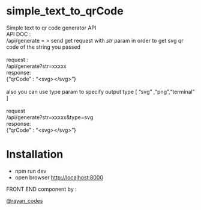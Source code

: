 <h1 class="code-line" data-line-start=0 data-line-end=1 ><a id="simple_text_to_qrCode_0"></a>simple_text_to_qrCode</h1>
<p class="has-line-data" data-line-start="1" data-line-end="14">Simple text to qr code generator API<br>
API DOC :<br>
/api/generate = &gt; send get request with <em>str</em> param in order to get svg qr code of the string you passed<br><br>
request :<br>
/api/generate?str=xxxxx<br>
response:<br>
{“qrCode” : “&lt;svg&gt;&lt;/svg&gt;”}<br><br>
also you can use type param to specify output type [ “svg” ,“png”,“terminal” ]<br><br>
request<br>
/api/generate?str=xxxxx&amp;type=svg<br>
response:<br>
{“qrCode” : “&lt;svg&gt;&lt;/svg&gt;”}<br>
</p>
<h1 class="code-line" data-line-start=0 data-line-end=1 ><a id="simple_text_to_qrCode_0"></a>Installation</h1>
 
<ul>
<li class="has-line-data" data-line-start="16" data-line-end="17">npm run dev</li>
<li class="has-line-data" data-line-start="17" data-line-end="18">open browser <a href="http://localhost:8000">http://localhost:8000</a></li>
</ul>


FRONT END component by : 
<p class="has-line-data" data-line-start="0" data-line-end="1"><a href="https://github.com/Rayan-web">@rayan_codes</a></p>

